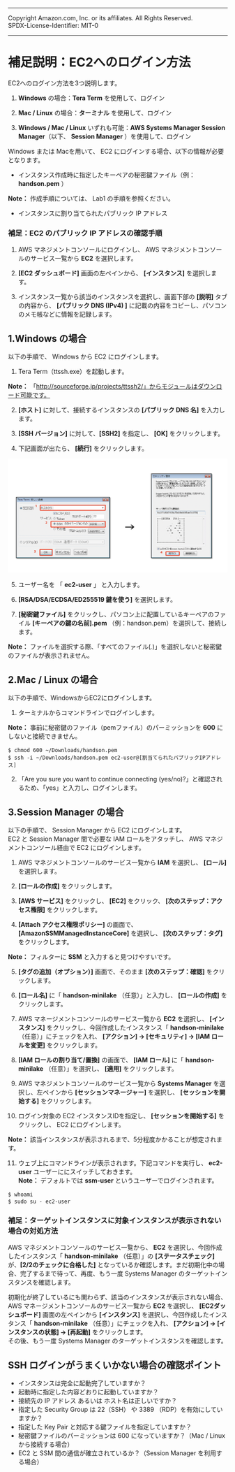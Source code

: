 ------------------------------------------------------------------------------------
Copyright <first-edit-year> Amazon.com, Inc. or its affiliates. All Rights Reserved.  
SPDX-License-Identifier: MIT-0

------------------------------------------------------------------------------------


# 補足説明：EC2へのログイン方法 
EC2へのログイン方法を3つ説明します。  

 1. **Windows** の場合：**Tera Term** を使用して、ログイン  

 2. **Mac / Linux** の場合：**ターミナル** を使用して、ログイン  

 3. **Windows / Mac / Linux** いずれも可能：**AWS Systems Manager Session Manager**（以下、 **Session Manager** ）を使用して、ログイン  

Windows または Macを用いて、 EC2 にログインする場合、以下の情報が必要となります。

 - インスタンス作成時に指定したキーペアの秘密鍵ファイル（例：**handson.pem** ）  
 
  **Note：** 作成手順については、 Lab1 の手順を参照ください。
  
 - インスタンスに割り当てられたパブリック IP アドレス

 ### 補足：EC2 のパブリック IP アドレスの確認手順
  1. AWS マネジメントコンソールにログインし、 AWS マネジメントコンソールのサービス一覧から **EC2** を選択します。

  2. **[EC2 ダッシュボード]** 画面の左ペインから、 **[インスタンス]** を選択します。

  3. インスタンス一覧から該当のインスタンスを選択し、画面下部の **[説明]** タブの内容から、 **[パブリック DNS (IPv4)
]** に記載の内容をコピーし、パソコンのメモ帳などに情報を記録します。


## 1.Windows の場合

以下の手順で、 Windows から EC2 にログインします。  

 1. Tera Term（ttssh.exe）を起動します。   

 **Note：** 「http://sourceforge.jp/projects/ttssh2/」からモジュールはダウンロード可能です。

 2. **[ホスト]** に対して、接続するインスタンスの **[パブリック DNS 名]** を入力します。  

 3. **[SSH バージョン]** に対して、**[SSH2]** を指定し、 **[OK]** をクリックします。  

 4. 下記画面が出たら、 **[続行]** をクリックします。  
 <img src="images/windows_login_ec2_capture01.png">  

 5. ユーザー名を 「 **ec2-user** 」 と入力します。  

 6. **[RSA/DSA/ECDSA/ED255519 鍵を使う]** を選択します。  

 7. **[秘密鍵ファイル]** をクリックし、パソコン上に配置しているキーペアのファイル **[キーペアの鍵の名前].pem** （例：handson.pem）を選択して、接続します。  

 **Note：** ファイルを選択する際、「すべてのファイル(*.*)」を選択しないと秘密鍵のファイルが表示されません。


## 2.Mac / Linux の場合

以下の手順で、WindowsからEC2にログインします。  

 1. ターミナルからコマンドラインでログインします。  

 **Note：** 事前に秘密鍵のファイル（pemファイル）のパーミッションを **600** にしないと接続できません。
 
 ```
 $ chmod 600 ~/Downloads/handson.pem
 $ ssh -i ~/Downloads/handson.pem ec2-user@[割当てられたパブリックIPアドレス]
 ```
 
 2. 「Are you sure you want to continue connecting (yes/no)?」と確認されるため、「yes」と入力し、ログインします。 

 
## 3.Session Manager の場合

以下の手順で、 Session Manager から EC2 にログインします。  
EC2 と Session Manager 間で必要な IAM ロールをアタッチし、 AWS マネジメントコンソール経由で EC2 にログインします。  

 1. AWS マネジメントコンソールのサービス一覧から **IAM** を選択し、 **[ロール]** を選択します。  

 2. **[ロールの作成]** をクリックします。  

 3. **[AWS サービス]** をクリックし、 **[EC2]** をクリック、 **[次のステップ：アクセス権限]** をクリックします。  

 4. **[Attach アクセス権限ポリシー]** の画面で、**[AmazonSSMManagedInstanceCore]** を選択し、 **[次のステップ：タグ]** をクリックします。  

  **Note：** フィルターに **SSM** と入力すると見つけやすいです。

 5. **[タグの追加（オプション）]** 画面で、そのまま **[次のステップ：確認]** をクリックします。

 6. **[ロール名]** に「 **handson-minilake** （任意）」と入力し、 **[ロールの作成]** をクリックします。

 7. AWS マネージメントコンソールのサービス一覧から **EC2** を選択し、 **[インスタンス]** をクリックし、今回作成したインスタンス「 **handson-minilake**（任意）」にチェックを入れ、 **[アクション] → [セキュリティ] → [IAM ロールを変更]** をクリックします。

 8. **[IAM ロールの割り当て/置換]** の画面で、 **[IAM ロール]** に「 **handson-minilake** （任意）」を選択し、 **[適用]** をクリックします。

 9. AWS マネジメントコンソールのサービス一覧から **Systems Manager** を選択し、左ペインから **[セッションマネージャー]** を選択し、 **[セッションを開始する]** をクリックします。  

 10. ログイン対象の EC2 インスタンスIDを指定し、 **[セッションを開始する]** をクリックし、 EC2 にログインします。  

  **Note：** 該当インスタンスが表示されるまで、5分程度かかることが想定されます。

 11. ウェブ上にコマンドラインが表示されます。下記コマンドを実行し、 **ec2-user** ユーザーににスイッチしておきます。    
  **Note：** デフォルトでは **ssm-user** というユーザーでログインされます。 
  
 ```
 $ whoami
 $ sudo su - ec2-user
 ```
 
 
### 補足：ターゲットインスタンスに対象インスタンスが表示されない場合の対処方法  

AWS マネジメントコンソールのサービス一覧から、 **EC2** を選択し、今回作成したインスタンス「 **handson-minilake** （任意）」の **[ステータスチェック]** が、**[2/2のチェックに合格した]** となっているか確認します。まだ初期化中の場合、完了するまで待って、再度、もう一度 Systems Manager のターゲットインスタンスを確認します。  
 
初期化が終了しているにも関わらず、該当のインスタンスが表示されない場合、 AWS マネージメントコンソールのサービス一覧から **EC2** を選択し、 **[EC2ダッシュボード]** 画面の左ペインから **[インスタンス]** を選択し、今回作成したインスタンス「 **handson-minilake** （任意）」にチェックを入れ、 **[アクション] → [インスタンスの状態] → [再起動]** をクリックします。  
その後、もう一度 Systems Manager のターゲットインスタンスを確認します。


## SSH ログインがうまくいかない場合の確認ポイント
 - インスタンスは完全に起動完了していますか？
 - 起動時に指定した内容どおりに起動していますか？
 - 接続先の IP アドレス あるいは ホスト名は正しいですか？
 - 指定した Security Group は 22（SSH） や 3389 （RDP）を有効にしていますか？
 - 指定した Key Pair と対応する鍵ファイルを指定していますか？
 - 秘密鍵ファイルのパーミッションは 600 になっていますか？（Mac / Linux から接続する場合）
 - EC2 と SSM 間の通信が確立されているか？（Session Manager を利用する場合）


